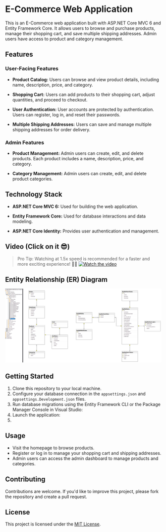 # E-Commerce Web Application

This is an E-Commerce web application built with ASP.NET Core MVC 6 and Entity Framework Core. It allows users to browse and purchase products, manage their shopping cart, and save multiple shipping addresses. Admin users have access to product and category management.

## Features

### User-Facing Features

- **Product Catalog:** Users can browse and view product details, including name, description, price, and category.

- **Shopping Cart:** Users can add products to their shopping cart, adjust quantities, and proceed to checkout.

- **User Authentication:** User accounts are protected by authentication. Users can register, log in, and reset their passwords.

- **Multiple Shipping Addresses:** Users can save and manage multiple shipping addresses for order delivery.

### Admin Features

- **Product Management:** Admin users can create, edit, and delete products. Each product includes a name, description, price, and category.

- **Category Management:** Admin users can create, edit, and delete product categories.

## Technology Stack

- **ASP.NET Core MVC 6:** Used for building the web application.

- **Entity Framework Core:** Used for database interactions and data modeling.

- **ASP.NET Core Identity:** Provides user authentication and management.

## Video (Click on it 😎)
> Pro Tip: Watching at 1.5x speed is recommended for a faster and more exciting experience! 🚀😄
[![Watch the video](https://img.youtube.com/vi/D6tP9oSECLg/0.jpg)](https://www.youtube.com/watch?v=D6tP9oSECLg)

## Entity Relationship (ER) Diagram
![ER Diagram](/ecommerce/gitImages/er_diagram.png)
## Getting Started

1. Clone this repository to your local machine.
2. Configure your database connection in the `appsettings.json` and `appsettings.Development.json` files.
3. Run database migrations using the Entity Framework CLI or the Package Manager Console in Visual Studio:
4. Launch the application:
5. 
## Usage

- Visit the homepage to browse products.
- Register or log in to manage your shopping cart and shipping addresses.
- Admin users can access the admin dashboard to manage products and categories.

## Contributing

Contributions are welcome. If you'd like to improve this project, please fork the repository and create a pull request.

## License

This project is licensed under the [MIT License](LICENSE).
